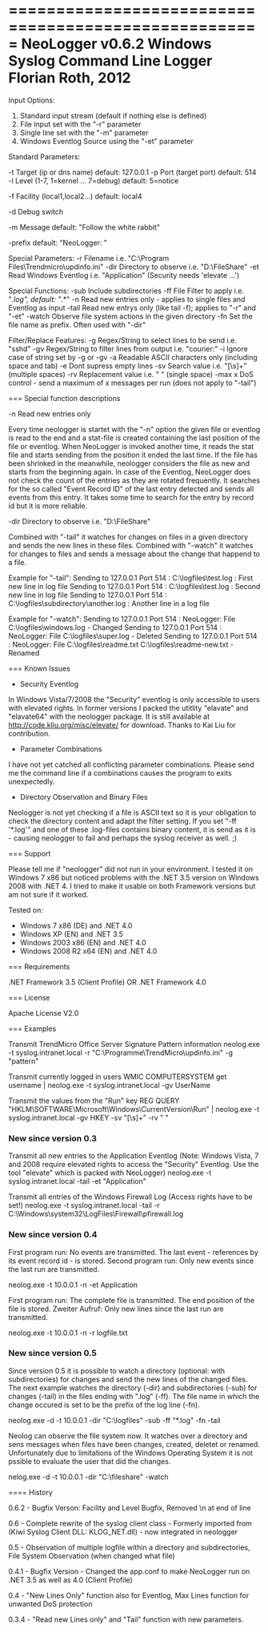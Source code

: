 =====================================================
NeoLogger v0.6.2
Windows Syslog Command Line Logger
Florian Roth, 2012
=====================================================

Input Options:
  1.   Standard input stream (default if nothing else is defined)
  2.   File input set with the "-r" parameter
  3.   Single line set with the "-m" parameter
  4.   Windows Eventlog Source using the "-et" parameter

Standard Parameters:

-t      Target (ip or dns name) default: 127.0.0.1
-p      Port (target port) default: 514
-l      Level (1-7, 1=kernel ... 7=debug) default: 5=notice

-f      Facility (local1,local2...) default: local4

-d      Debug switch

-m      Message default: "Follow the white rabbit"

-prefix default: "NeoLogger: "

Special Parameters:
-r      Filename i.e. "C:\Program Files\Trendmicro\updinfo.ini"
-dir    Directory to observe i.e. "D:\FileShare\"
-et     Read Windows Eventlog i.e. "Application" (Security needs 'elevate ...')

Special Functions:
  -sub    Include subdirectories
  -ff     File Filter to apply i.e. "*.log", default: "*.*"
  -n      Read new entries only - applies to single files and Eventlog as input
  -tail   Read new entrys only (like tail -f); applies to "-r" and "-et"
  -watch  Observe file system actions in the given directory
  -fn     Set the file name as prefix. Often used with "-dir"

Filter/Replace Features:
  -g      Regex/String to select lines to be send i.e. "sshd"
  -gv     Regex/String to filter lines from output i.e. "courier:"
  -i      Ignore case of string set by -g or -gv
  -a      Readable ASCII characters only (including space and tab)
  -e      Dont supress empty lines
  -sv     Search value i.e. "[\s]+" (multiple spaces)
  -rv     Replacement value i.e. " " (single space)
  -max x  DoS control - send a maximum of x messages per run (does not apply to "-tail")
  
=== Special function descriptions

-n    Read new entries only

Every time neologger is startet with the "-n" option the given file or eventlog is read to the end and a stat-file is created containing the last position of the file or eventlog.  When NeoLogger is invoked another time, it reads the stat file and starts sending from the position it ended the last time. 
If the file has been shrinked in the meanwhile, neologger considers the file as new and starts from the beginning again. 
In case of the Eventlog, NeoLogger does not check the count of the entries as they are rotated frequently. It searches for the so called "Event Record ID" of the last entry detected and sends all events from this entry. It takes some time to search for the entry by record id but it is more reliable.

-dir  Directory to observe i.e. "D:\FileShare\"

Combined with "-tail" it watches for changes on files in a given directory and sends the new lines in these files. Combined with "-watch" it watches for changes to files 
and sends a message about the change that happend to a file.

Example for "-tail":
Sending to 127.0.0.1 Port 514 : C:\logfiles\test.log : First new line in log file
Sending to 127.0.0.1 Port 514 : C:\logfiles\test.log : Second new line in log file
Sending to 127.0.0.1 Port 514 : C:\logfiles\subdirectory\another.log : Another line in a log file

Example for "-watch":
Sending to 127.0.0.1 Port 514 : NeoLogger: File C:\logfiles\windows.log - Changed
Sending to 127.0.0.1 Port 514 : NeoLogger: File C:\logfiles\super.log - Deleted
Sending to 127.0.0.1 Port 514 : NeoLogger: File C:\logfiles\readme.txt C:\logfiles\readme-new.txt - Renamed

=== Known Issues

* Security Eventlog

In Windows Vista/7/2008 the "Security" eventlog is only accessible to users with elevated rights. In former versions I packed the utitlity "elavate" and "elavate64" with the neologger package. It is still available at http://code.kliu.org/misc/elevate/ for download. Thanks to Kai Liu for contribution.

* Parameter Combinations

I have not yet catched all conflicting parameter combinations. Please send me the command line if a combinations causes the program to exits unexpectedly.

* Directory Observation and Binary Files

Neologger is not yet checking if a file is ASCII text so it is your obligation to check the directory content and adapt the filter setting. If you set "-ff '*.log'" and one of these .log-files contains binary content, it is send as it is - causing neologger to fail and perhaps the syslog receiver as well. ;)

=== Support

Please tell me if "neologger" did not run in your environment. 
I tested it on Windows 7 x86 but noticed problems with the .NET 3.5 version on Windows 2008 with .NET 4. I tried to make it usable on both Framework versions but am not sure if it worked. 

Tested on:
- Windows 7 x86 (DE) and .NET 4.0
- Windows XP (EN) and .NET 3.5
- Windows 2003 x86 (EN) and .NET 4.0
- Windows 2008 R2 x64 (EN) and .NET 4.0
  
=== Requirements

.NET Framework 3.5 (Client Profile) OR .NET Framework 4.0

=== License

Apache License V2.0
  
=== Examples
  
Transmit TrendMicro Office Server Signature Pattern information 
neolog.exe -t syslog.intranet.local -r "C:\Programme\TrendMicro\updinfo.ini" -g "pattern"

Transmit currently logged in users
WMIC COMPUTERSYSTEM get username | neolog.exe -t syslog.intranet.local -gv UserName

Transmit the values from the "Run" key 
REG QUERY "HKLM\SOFTWARE\Microsoft\Windows\CurrentVersion\Run" | neolog.exe -t syslog.intranet.local -gv HKEY -sv "[\s]+" -rv " "

### New since version 0.3

Transmit all new entries to the Application Eventlog (Note: Windows Vista, 7 and 2008 require elevated rights to access the "Security" Eventlog. Use the tool "elevate" which is packed with NeoLogger)
neolog.exe -t syslog.intranet.local -tail -et "Application"

Transmit all entries of the Windows Firewall Log (Access rights have to be set!)
neolog.exe -t syslog.intranet.local -tail -r C:\Windows\system32\LogFiles\Firewall\pfirewall.log

### New since version 0.4

First program run: No events are transmitted. The last event - references by its event record id - is stored.
Second program run: Only new events since the last run are transmitted.

neolog.exe -t 10.0.0.1 -n -et Application

First program run: The complete file is transmitted. The end position of the file is stored. 
Zweiter Aufruf: Only new lines since the last run are transmitted.

neolog.exe -t 10.0.0.1 -n -r logfile.txt

### New since version 0.5

Since version 0.5 it is possible to watch a directory (optional: with subdirectories) for changes and send the new lines of the changed files. 
The next example watches the directory (-dir) and subdirectories (-sub) for changes (-tail) in the files ending with ".log" (-ff). The file name in which the change occured is set to be the prefix of the log line (-fn).

neolog.exe -d -t 10.0.0.1 -dir "C:\logfiles" -sub -ff "*.log" -fn -tail

Neolog can observe the file system now. It watches over a directory and sens messages when files have been changes, created, deletet or renamed. Unfortunately due to limitations of the Windows Operating System it is not pssible to evaluate the user that did the changes.

nelog.exe -d -t 10.0.0.1 -dir "C:\fileshare" -watch

==== History

0.6.2 - Bugfix Verson: Facility and Level Bugfix, Removed \n at end of line

0.6 - Complete rewrite of the syslog client class - Formerly imported from (Kiwi Syslog Client DLL: KLOG_NET.dll) - now integrated in neologger

0.5 - Observation of multiple logfile within a directory and subdirectories, File System Observation (when changed what file)

0.4.1 - Bugfix Version - Changed the app.conf to make NeoLogger run on .NET 3.5 as well as 4.0 (Client Profile)

0.4 - "New Lines Only" function also for Eventlog, Max Lines function for unwanted DoS protection

0.3.4 - "Read new Lines only" and "Tail" function with new parameters.
